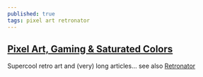 ```yaml
---
published: true
tags: pixel art retronator
---
```

## [Pixel Art, Gaming & Saturated Colors](https://medium.com/retronator-magazine)

Supercool retro art and (very) long articles...
see also [Retronator](http://www.retronator.com/)
